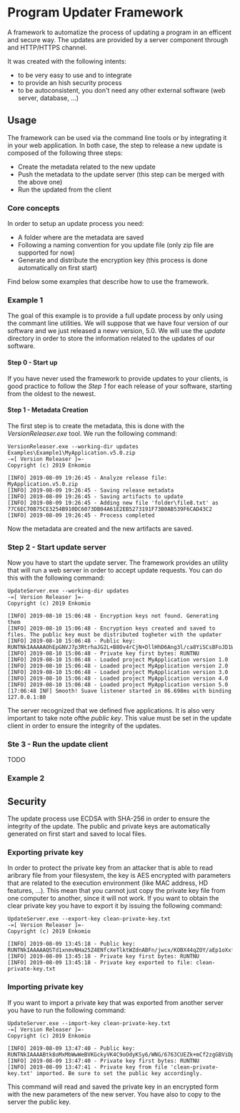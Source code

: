 # Program Updater Framework
A framework to automatize the process of updating a program in an efficent and secure way. The updates are provided by a server component through and HTTP/HTTPS channel.

It was created with the following intents: 

* to be very easy to use and to integrate 
* to provide an hish security process
* to be autoconsistent, you don't need any other external software (web server, database, ...)

## Usage

The framework can be used via the command line tools or by integrating it in your web application. In both case, the step to release a new update is composed of the following three steps:

* Create the metadata related to the new update
* Push the metadata to the update server (this step can be merged with the above one)
* Run the updated from the client

### Core concepts

In order to setup an update process you need:

* A folder where are the metadata are saved
* Following a naming convention for you update file (only zip file are supported for now)
* Generate and distribute the encryption key (this process is done automatically on first start)

Find below some examples that describe how to use the framework.

### Example 1

The goal of this example is to provide a full update process by only using the commant line utilities. We will suppose that we have four version of our software and we just released a newv version, 5.0. We will use the _update_ directory in order to store the information related to the updates of our software.

#### Step 0 - Start up

If you have never used the framework to provide updates to your clients, is good practice to follow the _Step 1_ for each release of your software, starting from the oldest to the newest.

#### Step 1 - Metadata Creation

The first step is to create the metadata, this is done with the _VersionReleaser.exe_ tool. We run the following command:

	VersionReleaser.exe --working-dir updates Examples\Example1\MyApplication.v5.0.zip
	-=[ Version Releaser ]=-
	Copyright (c) 2019 Enkomio

	[INFO] 2019-08-09 19:26:45 - Analyze release file: MyApplication.v5.0.zip
	[INFO] 2019-08-09 19:26:45 - Saving release metadata
	[INFO] 2019-08-09 19:26:45 - Saving artifacts to update
	[INFO] 2019-08-09 19:26:45 - Adding new file 'folder\file8.txt' as 77C6EC70B75CE3254B910DC6073DB04A61E2EB5273191F73B0AB539F6CAD43C2
	[INFO] 2019-08-09 19:26:45 - Process completed
	
Now the metadata are created and the new artifacts are saved.

### Step 2 - Start update server

Now you have to start the update server. The framework provides an utility that will run a web server in order to accept update requests. You can do this with the following command:

	UpdateServer.exe --working-dir updates
	-=[ Version Releaser ]=-
	Copyright (c) 2019 Enkomio

	[INFO] 2019-08-10 15:06:48 - Encryption keys not found. Generating them
	[INFO] 2019-08-10 15:06:48 - Encryption keys created and saved to files. The public key must be distributed togheter with the updater
	[INFO] 2019-08-10 15:06:48 - Public key: RUNTNkIAAAAAOhEpGNVJ7p3RtrhaJG2L+B8Ov4rCjN+DllHhD6Ang3l/ca8YiSCsBFoJD1W0CRsUcbFX3hrEUTmuz7166Ao7e8IBOmLcB1YAPTzKbp5RlQBi4ghvi/pwQChWW5QkWIlZVevwJY1/ghZtfLmCnKZDCiv8pE75QG/lSARKf3otVZXXBKYBRbZMwyWtBUp/sCNS4Dq/0Syi8ssr3XUlpJatmnAguVfKHCe746eVy82alRnT3nepAopYdclFhKdGJxdEBgEd0JM=
	[INFO] 2019-08-10 15:06:48 - Private key first bytes: RUNTNU
	[INFO] 2019-08-10 15:06:48 - Loaded project MyApplication version 1.0
	[INFO] 2019-08-10 15:06:48 - Loaded project MyApplication version 2.0
	[INFO] 2019-08-10 15:06:48 - Loaded project MyApplication version 3.0
	[INFO] 2019-08-10 15:06:48 - Loaded project MyApplication version 4.0
	[INFO] 2019-08-10 15:06:48 - Loaded project MyApplication version 5.0
	[17:06:48 INF] Smooth! Suave listener started in 86.698ms with binding 127.0.0.1:80
	
The server recognized that we defined five applications. It is also very important to take note ofthe *public key*. This value must be set in the update client in order to ensure the integrity of the updates.

### Ste 3 - Run the update client

TODO

### Example 2

## Security

The update process use ECDSA with SHA-256 in order to ensure the integrity of the update. The public and private keys are automatically generated on first start and saved to local files. 

### Exporting private key

In order to protect the private key from an attacker that is able to read aribrary file from your filesystem, the key is AES encrypted with parameters that are related to the execution environment (like MAC address, HD features, ...). This mean that you cannot just copy the private key file from one computer to another, since it will not work. If you want to obtain the clear private key you have to export it by issuing the following command:

	UpdateServer.exe --export-key clean-private-key.txt
	-=[ Version Releaser ]=-
	Copyright (c) 2019 Enkomio

	[INFO] 2019-08-09 13:45:18 - Public key: RUNTNkIAAAAAQSTd1xnmvNHa25Z4ENfcXeTlktWZdnABFn/jwcx/KOBX44qZOY/aEp1oXxfhcXZX26Uy5c2P1FZlu5yswPAgqxUBXpxjSyCSYnyKODNpLw0sEqD+L3xcJLIv/3s4vgFaCwIDNiqqn8WWahvsYsu0o41IgMYwjOO4QhsL16Xai+beAEEBBRoWkZJSZR+vB7Vi/Trw7C5kNsPwy5TxK9Fd+ibyrAyewvftI1SWAcEO6OIh9G+bSEkXDPoS77faGYMotbcKhQU=
	[INFO] 2019-08-09 13:45:18 - Private key first bytes: RUNTNU
	[INFO] 2019-08-09 13:45:18 - Private key exported to file: clean-private-key.txt
  
### Importing private key

If you want to import a private key that was exported from another server you have to run the following command:

	UpdateServer.exe --import-key clean-private-key.txt
	-=[ Version Releaser ]=-
	Copyright (c) 2019 Enkomio

	[INFO] 2019-08-09 13:47:40 - Public key: RUNTNkIAAAABtk8oMxMbWwWeBVKGckyVK4C9oOdyKSy6/WNG/6763CUEZk+mCf2zgGBViDpPu2N/Crh99rDK2WGsE2b9nYqaq7AA7caRHqcPLXns+aPqjk1teFI9c9+QnU78WOrd2UMKF3CuD2xccvjKATon+3GHBWeJtqZNvXSu8blWmFENmkIMS60BXl2pXb7fPuTXRaSyj6Dtb/IY4CY2rftroIJx1B3g28UHs0cVXWK+pi/DOkWJMb4EspodK9caIjwLxwf1HF3LnVc=
	[INFO] 2019-08-09 13:47:40 - Private key first bytes: RUNTNU
	[INFO] 2019-08-09 13:47:41 - Private key from file 'clean-private-key.txt' imported. Be sure to set the public key accordingly.
  
This command will read and saved the private key in an encrypted form with the new parameters of the new server. You have also to copy to the server the public key.
